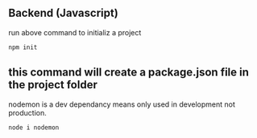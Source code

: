 ## Backend (Javascript)
run above command to initializ a project 
```javascript
npm init
```
this command will create a package.json file in the project folder
------------------
nodemon is a dev dependancy means only used in development not production.
```javascript
node i nodemon
```
